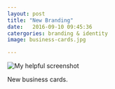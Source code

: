 ```yaml
---
layout: post
title: "New Branding"
date:   2016-09-10 09:45:36
catergories: branding & identity
image: business-cards.jpg

---
```


![My helpful screenshot](iedesigner.github.io/img/business-cards-2.jpg)

New business cards.
